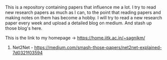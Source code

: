 This is a repository containing papers that influence me a lot. I try to read new research papers as much as I can, to the point that reading papers and making notes on them has become a hobby. I will try to read a new research paper every week and upload a detailed blog on medium. And stash up those blog's here.

This is the link to my homepage -> https://home.iitk.ac.in/~sagnikm/
1. Net2Net - https://medium.com/smash-those-papers/net2net-explained-7d0321f03594
